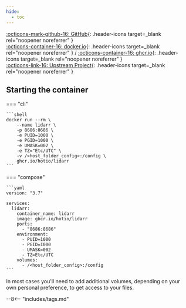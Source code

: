 ```yaml
---
hide:
  - toc
---
```


[:octicons-mark-github-16: GitHub](https://github.com/hotio/lidarr){: .header-icons target=_blank rel="noopener noreferrer" }  
[:octicons-container-16: docker.io](https://hub.docker.com/r/hotio/lidarr){: .header-icons target=_blank rel="noopener noreferrer" }
 / [:octicons-container-16: ghcr.io](https://github.com/orgs/hotio/packages/container/package/lidarr){: .header-icons target=_blank rel="noopener noreferrer" }  
[:octicons-link-16: Upstream Project](https://github.com/lidarr/lidarr){: .header-icons target=_blank rel="noopener noreferrer" }  

## Starting the container

=== "cli"

    ```shell
    docker run --rm \
        --name lidarr \
        -p 8686:8686 \
        -e PUID=1000 \
        -e PGID=1000 \
        -e UMASK=002 \
        -e TZ="Etc/UTC" \
        -v /<host_folder_config>:/config \
        ghcr.io/hotio/lidarr
    ```

=== "compose"

    ```yaml
    version: "3.7"

    services:
      lidarr:
        container_name: lidarr
        image: ghcr.io/hotio/lidarr
        ports:
          - "8686:8686"
        environment:
          - PUID=1000
          - PGID=1000
          - UMASK=002
          - TZ=Etc/UTC
        volumes:
          - /<host_folder_config>:/config
    ```

In most cases you'll need to add additional volumes, depending on your own personal preference, to get access to your files.

--8<-- "includes/tags.md"
